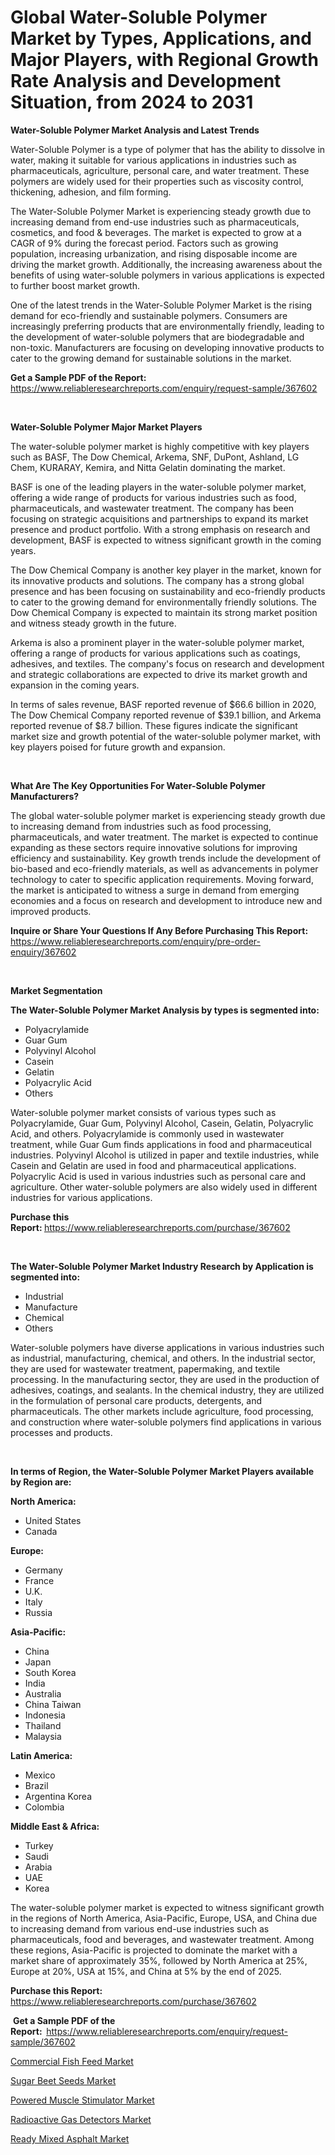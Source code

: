 <p><h1>Global Water-Soluble Polymer Market by Types, Applications, and Major Players, with Regional Growth Rate Analysis and Development Situation, from 2024 to 2031</h1></p><p><strong>Water-Soluble Polymer Market Analysis and Latest Trends</strong></p>
<p><p>Water-Soluble Polymer is a type of polymer that has the ability to dissolve in water, making it suitable for various applications in industries such as pharmaceuticals, agriculture, personal care, and water treatment. These polymers are widely used for their properties such as viscosity control, thickening, adhesion, and film forming.</p><p>The Water-Soluble Polymer Market is experiencing steady growth due to increasing demand from end-use industries such as pharmaceuticals, cosmetics, and food & beverages. The market is expected to grow at a CAGR of 9% during the forecast period. Factors such as growing population, increasing urbanization, and rising disposable income are driving the market growth. Additionally, the increasing awareness about the benefits of using water-soluble polymers in various applications is expected to further boost market growth.</p><p>One of the latest trends in the Water-Soluble Polymer Market is the rising demand for eco-friendly and sustainable polymers. Consumers are increasingly preferring products that are environmentally friendly, leading to the development of water-soluble polymers that are biodegradable and non-toxic. Manufacturers are focusing on developing innovative products to cater to the growing demand for sustainable solutions in the market.</p></p>
<p><strong>Get a Sample PDF of the Report:&nbsp;</strong> <a href="https://www.reliableresearchreports.com/enquiry/request-sample/367602">https://www.reliableresearchreports.com/enquiry/request-sample/367602</a></p>
<p>&nbsp;</p>
<p><strong>Water-Soluble Polymer Major Market Players</strong></p>
<p><p>The water-soluble polymer market is highly competitive with key players such as BASF, The Dow Chemical, Arkema, SNF, DuPont, Ashland, LG Chem, KURARAY, Kemira, and Nitta Gelatin dominating the market.</p><p>BASF is one of the leading players in the water-soluble polymer market, offering a wide range of products for various industries such as food, pharmaceuticals, and wastewater treatment. The company has been focusing on strategic acquisitions and partnerships to expand its market presence and product portfolio. With a strong emphasis on research and development, BASF is expected to witness significant growth in the coming years.</p><p>The Dow Chemical Company is another key player in the market, known for its innovative products and solutions. The company has a strong global presence and has been focusing on sustainability and eco-friendly products to cater to the growing demand for environmentally friendly solutions. The Dow Chemical Company is expected to maintain its strong market position and witness steady growth in the future.</p><p>Arkema is also a prominent player in the water-soluble polymer market, offering a range of products for various applications such as coatings, adhesives, and textiles. The company's focus on research and development and strategic collaborations are expected to drive its market growth and expansion in the coming years.</p><p>In terms of sales revenue, BASF reported revenue of $66.6 billion in 2020, The Dow Chemical Company reported revenue of $39.1 billion, and Arkema reported revenue of $8.7 billion. These figures indicate the significant market size and growth potential of the water-soluble polymer market, with key players poised for future growth and expansion.</p></p>
<p>&nbsp;</p>
<p><strong>What Are The Key Opportunities For Water-Soluble Polymer Manufacturers?</strong></p>
<p><p>The global water-soluble polymer market is experiencing steady growth due to increasing demand from industries such as food processing, pharmaceuticals, and water treatment. The market is expected to continue expanding as these sectors require innovative solutions for improving efficiency and sustainability. Key growth trends include the development of bio-based and eco-friendly materials, as well as advancements in polymer technology to cater to specific application requirements. Moving forward, the market is anticipated to witness a surge in demand from emerging economies and a focus on research and development to introduce new and improved products.</p></p>
<p><strong>Inquire or Share Your Questions If Any Before Purchasing This Report:</strong> <a href="https://www.reliableresearchreports.com/enquiry/pre-order-enquiry/367602">https://www.reliableresearchreports.com/enquiry/pre-order-enquiry/367602</a></p>
<p>&nbsp;</p>
<p><strong>Market Segmentation</strong></p>
<p><strong>The Water-Soluble Polymer Market Analysis by types is segmented into:</strong></p>
<p><ul><li>Polyacrylamide</li><li>Guar Gum</li><li>Polyvinyl Alcohol</li><li>Casein</li><li>Gelatin</li><li>Polyacrylic Acid</li><li>Others</li></ul></p>
<p><p>Water-soluble polymer market consists of various types such as Polyacrylamide, Guar Gum, Polyvinyl Alcohol, Casein, Gelatin, Polyacrylic Acid, and others. Polyacrylamide is commonly used in wastewater treatment, while Guar Gum finds applications in food and pharmaceutical industries. Polyvinyl Alcohol is utilized in paper and textile industries, while Casein and Gelatin are used in food and pharmaceutical applications. Polyacrylic Acid is used in various industries such as personal care and agriculture. Other water-soluble polymers are also widely used in different industries for various applications.</p></p>
<p><strong>Purchase this Report:&nbsp;</strong><a href="https://www.reliableresearchreports.com/purchase/367602">https://www.reliableresearchreports.com/purchase/367602</a></p>
<p>&nbsp;</p>
<p><strong>The Water-Soluble Polymer Market Industry Research by Application is segmented into:</strong></p>
<p><ul><li>Industrial</li><li>Manufacture</li><li>Chemical</li><li>Others</li></ul></p>
<p><p>Water-soluble polymers have diverse applications in various industries such as industrial, manufacturing, chemical, and others. In the industrial sector, they are used for wastewater treatment, papermaking, and textile processing. In the manufacturing sector, they are used in the production of adhesives, coatings, and sealants. In the chemical industry, they are utilized in the formulation of personal care products, detergents, and pharmaceuticals. The other markets include agriculture, food processing, and construction where water-soluble polymers find applications in various processes and products.</p></p>
<p>&nbsp;</p>
<p><strong>In terms of Region, the Water-Soluble Polymer Market Players available by Region are:</strong></p>
<p>
    <p> <strong> North America: </strong>
        <ul>
            <li>United States</li>
            <li>Canada</li>
        </ul>
        </p> 
    <p> <strong> Europe: </strong>
        <ul>
            <li>Germany</li>
            <li>France</li>
            <li>U.K.</li>
            <li>Italy</li>
            <li>Russia</li>
        </ul>
        </p> 
    <p> <strong> Asia-Pacific: </strong>
        <ul>
            <li>China</li>
            <li>Japan</li>
            <li>South Korea</li>
            <li>India</li>
            <li>Australia</li>
            <li>China Taiwan</li>
            <li>Indonesia</li>
            <li>Thailand</li>
            <li>Malaysia</li>
        </ul>
        </p> 
    <p> <strong> Latin America: </strong>
        <ul>
            <li>Mexico</li>
            <li>Brazil</li>
            <li>Argentina Korea</li>
            <li>Colombia</li>
        </ul>
        </p> 
    <p> <strong> Middle East & Africa: </strong>
        <ul>
            <li>Turkey</li>
            <li>Saudi</li>
            <li>Arabia</li>
            <li>UAE</li>
            <li>Korea</li>
        </ul>
    </p>
    </p>
<p><p>The water-soluble polymer market is expected to witness significant growth in the regions of North America, Asia-Pacific, Europe, USA, and China due to increasing demand from various end-use industries such as pharmaceuticals, food and beverages, and wastewater treatment. Among these regions, Asia-Pacific is projected to dominate the market with a market share of approximately 35%, followed by North America at 25%, Europe at 20%, USA at 15%, and China at 5% by the end of 2025.</p></p>
<p><strong>Purchase this Report: </strong><a href="https://www.reliableresearchreports.com/purchase/367602">https://www.reliableresearchreports.com/purchase/367602</a></p>
<p>&nbsp;<strong>Get a Sample PDF of the Report:&nbsp;&nbsp;</strong><a href="https://www.reliableresearchreports.com/enquiry/request-sample/367602">https://www.reliableresearchreports.com/enquiry/request-sample/367602</a></p>
<p><strong></strong></p>
<p><p><a href="https://view.publitas.com/reportprime-1/commercial-fish-feed-market-dynamics-2024-2031-also-about-its-market-trends-projections-and-opportunities/">Commercial Fish Feed Market</a></p><p><a href="https://view.publitas.com/reportprime-1/sugar-beet-seeds-market-size-reflecting-a-forecast-till-2031-market-by-type-by-application-and-by-geography/">Sugar Beet Seeds Market</a></p><p><a href="https://forested-sushi-9b0.notion.site/Powered-Muscle-Stimulator-Market-A-Comprehensive-Report-of-its-Market-Share-Growth-Trends-2024--c88a48a3f09642f3aa791840714d804e">Powered Muscle Stimulator Market</a></p><p><a href="https://lydian-appliance-61d.notion.site/Radioactive-Gas-Detectors-Market-Size-Growth-Outlook-from-2024-to-2031-projecting-at-Market-s-Tren-d3d8da9e4156434989a6009a7fa61a0e">Radioactive Gas Detectors Market</a></p><p><a href="https://summer-dogwood-3e9.notion.site/Ready-Mixed-Asphalt-Market-Size-Global-Industry-Overview-Market-Segmentation-and-Forecast-2024-to-764335adf8064bd5901ead6ea102bdf5">Ready Mixed Asphalt Market</a></p></p>